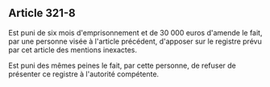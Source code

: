 Article 321-8
----
Est puni de six mois d'emprisonnement et de 30 000 euros d'amende le fait, par
une personne visée à l'article précédent, d'apposer sur le registre prévu par
cet article des mentions inexactes.

Est puni des mêmes peines le fait, par cette personne, de refuser de présenter
ce registre à l'autorité compétente.
